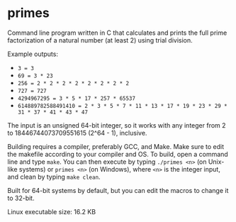 # primes

Command line program written in C that calculates and prints the full prime factorization of a natural number (at least 2) using trial division.

Example outputs:

* `3 = 3`
* `69 = 3 * 23`
* `256 = 2 * 2 * 2 * 2 * 2 * 2 * 2 * 2`
* `727 = 727`
* `4294967295 = 3 * 5 * 17 * 257 * 65537`
* `614889782588491410 = 2 * 3 * 5 * 7 * 11 * 13 * 17 * 19 * 23 * 29 * 31 * 37 * 41 * 43 * 47`

The input is an unsigned 64-bit integer, so it works with any integer from 2 to 18446744073709551615 (2^64 - 1), inclusive.

Building requires a compiler, preferably GCC, and Make. Make sure to edit the makefile according to your compiler and OS. To build, open a command line and type `make`. You can then execute by typing `./primes <n>` (on Unix-like systems) or `primes <n>` (on Windows), where `<n>` is the integer input, and clean by typing `make clean`.

Built for 64-bit systems by default, but you can edit the macros to change it to 32-bit.

Linux executable size: 16.2 KB
